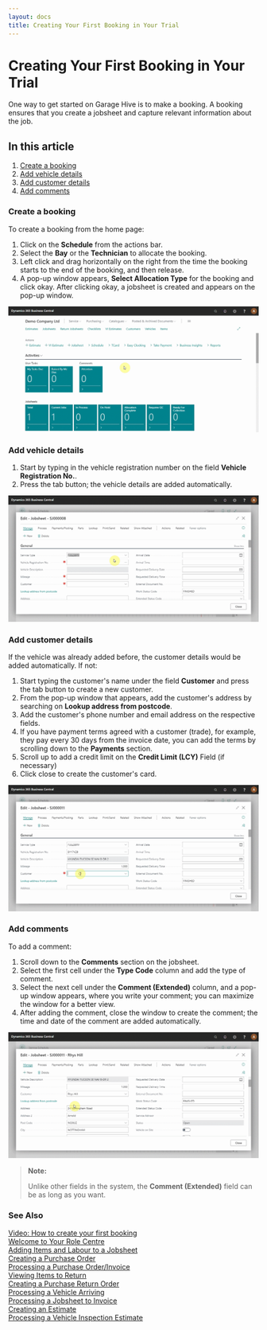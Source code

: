 ```yaml
---
layout: docs
title: Creating Your First Booking in Your Trial 
---
```


# Creating Your First Booking in Your Trial

One way to get started on Garage Hive is to make a booking. A booking ensures that you create a jobsheet and capture relevant information about the job.

## In this article
1. [Create a booking](#create-a-booking)
2. [Add vehicle details](#add-vehicle-details)
3. [Add customer details](#add-customer-details)
4. [Add comments](#add-comments)

### Create a booking

To create a booking from the home page:
1. Click on the **Schedule** from the actions bar.
2. Select the **Bay** or the **Technician** to allocate the booking.
3. Left click and drag horizontally on the right from the time the booking starts to the end of the booking, and then release. 
4. A pop-up window appears, **Select Allocation Type** for the booking and click okay. After clicking okay, a jobsheet is created and appears on the pop-up window.

![](media/garagehive-trial-create-a-booking1.gif)

### Add vehicle details
1. Start by typing in the vehicle registration number on the field **Vehicle Registration No.**.
2. Press the tab button; the vehicle details are added automatically.

![](media/garagehive-trial-create-a-booking2.gif)

### Add customer details

If the vehicle was already added before, the customer details would be added automatically. If not:
1. Start typing the customer's name under the field **Customer** and press the tab button to create a new customer.
2. From the pop-up window that appears, add the customer's address by searching on **Lookup address from postcode**.
3. Add the customer's phone number and email address on the respective fields.
4. If you have payment terms agreed with a customer (trade), for example, they pay every 30 days from the invoice date, you can add the terms by scrolling down to the **Payments** section. 
5. Scroll up to add a credit limit on the **Credit Limit (LCY)** Field (if necessary)
6. Click close to create the customer's card.

![](media/garagehive-trial-create-a-booking3.gif)
   
### Add comments

To add a comment:
1. Scroll down to the **Comments** section on the jobsheet.
2. Select the first cell under the **Type Code** column and add the type of comment.
3. Select the next cell under the **Comment (Extended)** column, and a pop-up window appears, where you write your comment; you can maximize the window for a better view. 
4. After adding the comment, close the window to create the comment; the time and date of the comment are added automatically.

![](media/garagehive-trial-create-a-booking4.gif)

> **Note:** 
>
> Unlike other fields in the system, the **Comment (Extended)** field can be as long as you want.


### See Also

[Video: How to create your first booking](https://www.youtube.com/watch?v=MJqFUQyV2Tc&:target="_blank") \
[Welcome to Your Role Centre](garagehive-trial-welcome-to-the-role-centre.html) \
[Adding Items and Labour to a Jobsheet](garagehive-trial-adding-items-and-labour-to-a-jobsheet.html) \
[Creating a Purchase Order](garagehive-trial-creating-a-purchase-order.html) \
[Processing a Purchase Order/Invoice](garagehive-trial-processing-a-purchase-order.html) \
[Viewing Items to Return](garagehive-trial-viewing-items-to-return.html) \
[Creating a Purchase Return Order](garagehive-trial-creating-a-purchase-return-order.html) \
[Processing a Vehicle Arriving](garagehive-trial-processing-a-vehicle-arriving.html) \
[Processing a Jobsheet to Invoice](garagehive-trial-processing-a-jobsheet-to-invoice.html) \
[Creating an Estimate](garagehive-trial-creating-an-estimate.html) \
[Processing a Vehicle Inspection Estimate](garagehive-trial-processing-a-vehicle-inspection-estimate.html)